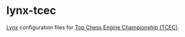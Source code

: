 # lynx-tcec

[Lynx](https://github.com/lynx-chess/Lynx) configuration files for [Top Chess Engine Championship (TCEC)](https://tcec-chess.com).
